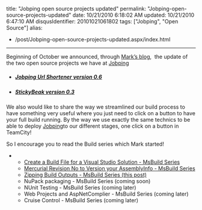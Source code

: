 title: "Jobping open source projects updated"
permalink: "Jobping-open-source-projects-updated"
date: 10/21/2010 6:18:02 AM
updated: 10/21/2010 6:47:10 AM
disqusIdentifier: 20101021061802
tags: ["Jobping", "Open Source"]
alias:
 - /post/Jobping-open-source-projects-updated.aspx/index.html
---
Beginning of October we announced, through [Mark’s blog](http://markkemper1.blogspot.com/),  the update of the two open source projects we have at [Jobping](http://www.jobping.com/) 

*   ##### [Jobping Url Shortener version 0.6](http://markkemper1.blogspot.com/2010/10/jobping-url-shortener-version-06.html)
<!-- more -->

*   ##### [StickyBeak version 0.3](http://markkemper1.blogspot.com/2010/10/stickybeak-version-03-released.html)

##### 

We also would like to share the way we streamlined our build process to have something very useful where you just need to click on a button to have your full build running. By the way we use exactly the same technics to be able to deploy [Jobping](http://www.jobping.com/)to our different stages, one click on a button in TeamCity!

So I encourage you to read the Build series which Mark started!

*   *   [Create a Build File for a Visual Studio Solution - MsBuild Series](http://markkemper1.blogspot.com/2010/10/create-build-file-for-visual-studio.html) 
    *   [Mercurial Revision No to Version your AssemblyInfo - MsBuild Series](http://markkemper1.blogspot.com/2010/10/mercurial-revision-no-to-version-your.html) 
    *   [Zipping Build Outputs - MsBuild Series (this post)](http://markkemper1.blogspot.com/2010/10/zipping-build-outputs-using-build-file.html)
    *   NuPack packaging - MsBuild Series (coming soon) 
    *   NUnit Testing - MsBuild Series (coming later) 
    *   Web Projects and AspNetComplier - MsBuild Series (coming later) 
    *   Cruise Control - MsBuild Series (coming later)  
